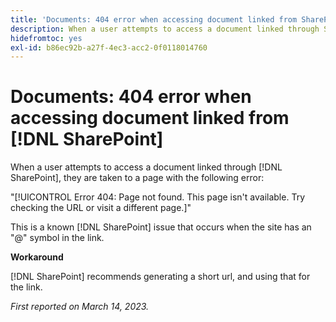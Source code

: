 ```yaml
---
title: 'Documents: 404 error when accessing document linked from SharePoint'
description: When a user attempts to access a document linked through SharePoint, they are taken to a page with a 404 error.
hidefromtoc: yes
exl-id: b86ec92b-a27f-4ec3-acc2-0f0118014760
---
```

# Documents: 404 error when accessing document linked from [!DNL SharePoint]

<!--This issue is on the WF and WFP TOCs-->

When a user attempts to access a document linked through [!DNL SharePoint], they are taken to a page with the following error:

"[!UICONTROL Error 404: Page not found. This page isn't available. Try checking the URL or visit a different page.]"

This is a known [!DNL SharePoint] issue that occurs when the site has an "@" symbol in the link.

**Workaround**

[!DNL SharePoint] recommends generating a short url, and using that for the link.

_First reported on March 14, 2023._
